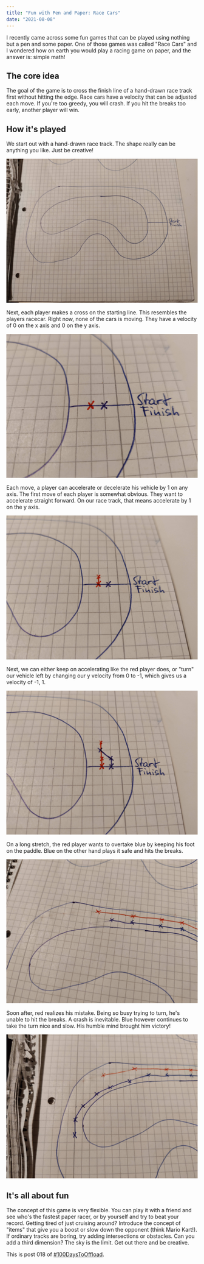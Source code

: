 ```yaml
---
title: "Fun with Pen and Paper: Race Cars"
date: "2021-08-08"
---
```


I recently came across some fun games that can be played using nothing but a
pen and some paper. One of those games was called "Race Cars" and I wondered
how on earth you would play a racing game on paper, and the answer is: simple
math!

## The core idea

The goal of the game is to cross the finish line of a hand-drawn race track
first without hitting the edge. Race cars have a velocity that can be adjusted
each move. If you're too greedy, you will crash. If you hit the breaks too
early, another player will win.

## How it's played

We start out with a hand-drawn race track. The shape really can be anything you
like. Just be creative!

![A race track on paper](/assets/paperracer/0.jpg)

Next, each player makes a cross on the starting line. This resembles the
players racecar. Right now, none of the cars is moving. They have a velocity of
0 on the x axis and 0 on the y axis.

![Two crosses on the starting line](/assets/paperracer/1.jpg)

Each move, a player can accelerate or decelerate his vehicle by 1 on any axis.
The first move of each player is somewhat obvious. They want to accelerate
straight forward. On our race track, that means accelerate by 1 on the y axis.

![A race car made a move](/assets/paperracer/2.jpg)

Next, we can either keep on accelerating like the red player does, or "turn"
our vehicle left by changing our y velocity from 0 to -1, which gives us a
velocity of -1, 1.

![Paper race cars after two moves](/assets/paperracer/3.jpg)

On a long stretch, the red player wants to overtake blue by keeping his foot on
the paddle. Blue on the other hand plays it safe and hits the breaks.

![Paper race cars on a long stretch](/assets/paperracer/4.jpg)

Soon after, red realizes his mistake. Being so busy trying to turn, he's unable
to hit the breaks. A crash is inevitable. Blue however continues to take the
turn nice and slow. His humble mind brought him victory!

![The red player right before crashing into a wall](/assets/paperracer/5.jpg)

## It's all about fun

The concept of this game is very flexible. You can play it with a friend and
see who's the fastest paper racer, or by yourself and try to beat your record.
Getting tired of just cruising around? Introduce the concept of "items" that
give you a boost or slow down the opponent (think Mario Kart!). If ordinary
tracks are boring, try adding intersections or obstacles. Can you add a third
dimension? The sky is the limit. Get out there and be creative.

This is post 018 of [#100DaysToOffload](https://100daystooffload.com/).
